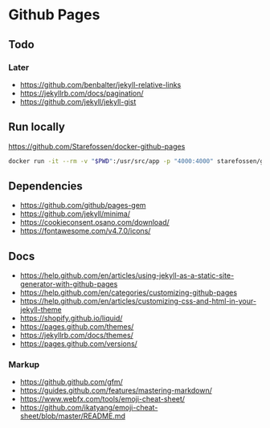 # Github Pages

## Todo

### Later
- https://github.com/benbalter/jekyll-relative-links
- https://jekyllrb.com/docs/pagination/
- https://github.com/jekyll/jekyll-gist

## Run locally

https://github.com/Starefossen/docker-github-pages

```bash
docker run -it --rm -v "$PWD":/usr/src/app -p "4000:4000" starefossen/github-pages jekyll serve -d /_site --watch --force_polling -H 0.0.0.0 -P 4000 --drafts
```

## Dependencies

- https://github.com/github/pages-gem
- https://github.com/jekyll/minima/
- https://cookieconsent.osano.com/download/
- https://fontawesome.com/v4.7.0/icons/

## Docs
- https://help.github.com/en/articles/using-jekyll-as-a-static-site-generator-with-github-pages
- https://help.github.com/en/categories/customizing-github-pages
- https://help.github.com/en/articles/customizing-css-and-html-in-your-jekyll-theme
- https://shopify.github.io/liquid/
- https://pages.github.com/themes/
- https://jekyllrb.com/docs/themes/
- https://pages.github.com/versions/

### Markup
- https://github.github.com/gfm/
- https://guides.github.com/features/mastering-markdown/
- https://www.webfx.com/tools/emoji-cheat-sheet/
- https://github.com/ikatyang/emoji-cheat-sheet/blob/master/README.md

